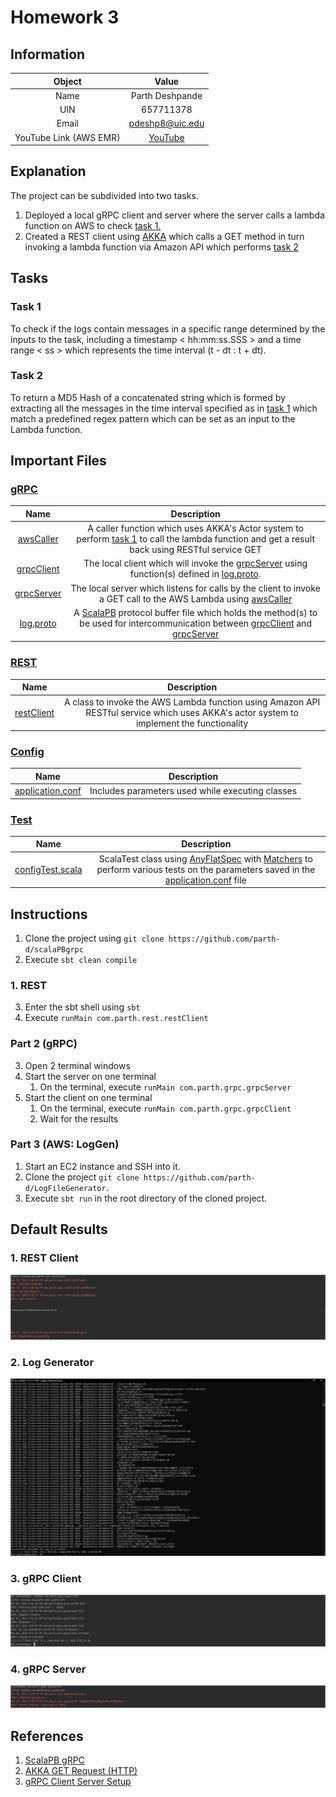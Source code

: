 # Homework 3

## Information
| Object | Value |
| :---: | :---: |
|Name | Parth Deshpande|
| UIN | 657711378 |
| Email | [pdeshp8@uic.edu](mailto:pdeshp8@uic.edu)
| YouTube Link (AWS EMR) | [YouTube]()

## Explanation
The project can be subdivided into two tasks.
1. Deployed a local gRPC client and server where the server calls a lambda function on AWS to check [task 1.](#task-1)
2. Created a REST client using [AKKA](https://akka.io/) which calls a GET method in turn invoking a lambda function via Amazon API which performs [task 2](#task-2)

## Tasks
### Task 1
To check if the logs contain messages in a specific range determined by the inputs to the task, including a timestamp < hh:mm:ss.SSS > and a time range < ss > which represents the time interval (t - dt : t + dt).
### Task 2
To return a MD5 Hash of a concatenated string which is formed by extracting all the messages in the time interval specified as in [task 1](#task-1) which match a predefined regex pattern which can be set as an input to the Lambda function.


## Important Files
### [gRPC](src/main/scala/com/parth/grpc)
Name | Description |
| :---: | :---: |
| [awsCaller](src/main/scala/com/parth/grpc/awsCaller.scala) | A caller function which uses AKKA's Actor system to perform [task 1](#task-1) to call the lambda function and get a result back using RESTful service GET |
| [grpcClient](src/main/scala/com/parth/grpc/grpcClient.scala) | The local client which will invoke the [grpcServer](src/main/scala/com/parth/grpc/grpcServer.scala) using function(s) defined in [log.proto](src/main/protobuf/log.proto).  |
| [grpcServer](src/main/scala/com/parth/grpc/grpcServer.scala) | The local server which listens for calls by the client to invoke a GET call to the AWS Lambda using [awsCaller](src/main/scala/com/parth/grpc/awsCaller.scala) |
| [log.proto](src/main/protobuf/log.proto) | A [ScalaPB](https://scalapb.github.io/) protocol buffer file which holds the method(s) to be used for intercommunication between [grpcClient](src/main/scala/com/parth/grpc/grpcClient.scala) and [grpcServer](src/main/scala/com/parth/grpc/grpcServer.scala)  |

### [REST](src/main/scala/com/parth/rest)
Name | Description |
| :---: | :---: |
| [restClient](src/main/scala/com/parth/rest/restClient.scala) | A class to invoke the AWS Lambda function using Amazon API RESTful service which uses AKKA's actor system to implement the functionality |

### [Config](src/main)
Name | Description |
| :---: | :---: |
| [application.conf](src/main/resources/application.conf) | Includes parameters used while executing classes |

### [Test](src/test/scala/com/parth/grpc)
Name | Description |
| :---: | :---: |
| [configTest.scala](src/test/scala/com/parth/grpc/configTest.scala) | ScalaTest class using [AnyFlatSpec](https://www.scalatest.org/scaladoc/3.2.9/org/scalatest/flatspec/AnyFlatSpec.html) with [Matchers](https://www.scalatest.org/user_guide/using_matchers) to perform various tests on the parameters saved in the [application.conf](src/main/resources/application.conf) file |

## Instructions
1. Clone the project using `git clone https://github.com/parth-d/scalaPBgrpc`
2. Execute `sbt clean compile`
### 1. REST
3. Enter the sbt shell using `sbt`
4. Execute `runMain com.parth.rest.restClient`
### Part 2 (gRPC)
3. Open 2 terminal windows
4. Start the server on one terminal
   1. On the terminal, execute `runMain com.parth.grpc.grpcServer`
5. Start the client on one terminal
   1. On the terminal, execute `runMain com.parth.grpc.grpcClient`
   2. Wait for the results


### Part 3 (AWS: LogGen)
1. Start an EC2 instance and SSH into it.
2. Clone the project `git clone https://github.com/parth-d/LogFileGenerator`.
3. Execute `sbt run` in the root directory of the cloned project.

## Default Results
### 1. REST Client
![](results/RestClient.png)
### 2. Log Generator
![](results/LogGenerator.png)
### 3. gRPC Client
![](results/grpcClient.png)
### 4. gRPC Server
![](results/grpcServer.png)

## References
1. [ScalaPB gRPC](https://scalapb.github.io/docs/grpc)
2. [AKKA GET Request (HTTP)](https://github.com/akka/akka-http/blob/v10.2.6/docs/src/main/paradox/client-side/request-level.md)
3. [gRPC Client Server Setup](https://github.com/xuwei-k/grpc-scala-sample)